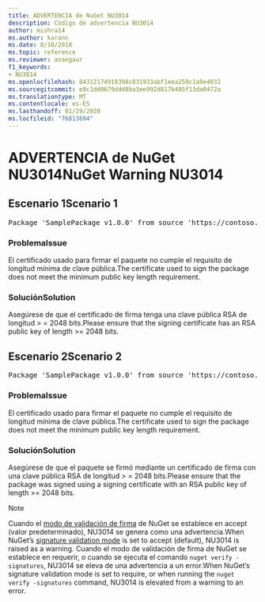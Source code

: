 ```yaml
---
title: ADVERTENCIA de NuGet NU3014
description: Código de advertencia NU3014
author: mishra14
ms.author: karann
ms.date: 8/16/2018
ms.topic: reference
ms.reviewer: anangaur
f1_keywords:
- NU3014
ms.openlocfilehash: 84312174918398c831933abf1eea259c1a9e4031
ms.sourcegitcommit: e9c1dd0679ddd8ba3ee992d817b405f13da0472a
ms.translationtype: MT
ms.contentlocale: es-ES
ms.lasthandoff: 01/29/2020
ms.locfileid: "76813694"
---
```

# <a name="nuget-warning-nu3014"></a><span data-ttu-id="6e686-103">ADVERTENCIA de NuGet NU3014</span><span class="sxs-lookup"><span data-stu-id="6e686-103">NuGet Warning NU3014</span></span>

## <a name="scenario-1"></a><span data-ttu-id="6e686-104">Escenario 1</span><span class="sxs-lookup"><span data-stu-id="6e686-104">Scenario 1</span></span>

<pre>Package 'SamplePackage v1.0.0' from source 'https://contoso.com/index.json': The signing certificate does not meet a minimum public key length requirement.</pre>

### <a name="issue"></a><span data-ttu-id="6e686-105">Problema</span><span class="sxs-lookup"><span data-stu-id="6e686-105">Issue</span></span>

<span data-ttu-id="6e686-106">El certificado usado para firmar el paquete no cumple el requisito de longitud mínima de clave pública.</span><span class="sxs-lookup"><span data-stu-id="6e686-106">The certificate used to sign the package does not meet the minimum public key length requirement.</span></span>


### <a name="solution"></a><span data-ttu-id="6e686-107">Solución</span><span class="sxs-lookup"><span data-stu-id="6e686-107">Solution</span></span>

<span data-ttu-id="6e686-108">Asegúrese de que el certificado de firma tenga una clave pública RSA de longitud > = 2048 bits.</span><span class="sxs-lookup"><span data-stu-id="6e686-108">Please ensure that the signing certificate has an RSA public key of length >= 2048 bits.</span></span>



## <a name="scenario-2"></a><span data-ttu-id="6e686-109">Escenario 2</span><span class="sxs-lookup"><span data-stu-id="6e686-109">Scenario 2</span></span>

<pre>Package 'SamplePackage v1.0.0' from source 'https://contoso.com/index.json': The primary signature's certificate does not meet a minimum public key length requirement.</pre>

### <a name="issue"></a><span data-ttu-id="6e686-110">Problema</span><span class="sxs-lookup"><span data-stu-id="6e686-110">Issue</span></span>

<span data-ttu-id="6e686-111">El certificado usado para firmar el paquete no cumple el requisito de longitud mínima de clave pública.</span><span class="sxs-lookup"><span data-stu-id="6e686-111">The certificate used to sign the package does not meet the minimum public key length requirement.</span></span>


### <a name="solution"></a><span data-ttu-id="6e686-112">Solución</span><span class="sxs-lookup"><span data-stu-id="6e686-112">Solution</span></span>

<span data-ttu-id="6e686-113">Asegúrese de que el paquete se firmó mediante un certificado de firma con una clave pública RSA de longitud > = 2048 bits.</span><span class="sxs-lookup"><span data-stu-id="6e686-113">Please ensure that the package was signed using a signing certificate with an RSA public key of length >= 2048 bits.</span></span>


> [!Note]
> <span data-ttu-id="6e686-114">Cuando el [modo de validación de firma](../../consume-packages/installing-signed-packages.md#configure-package-signature-requirements) de NuGet se establece en accept (valor predeterminado), NU3014 se genera como una advertencia.</span><span class="sxs-lookup"><span data-stu-id="6e686-114">When NuGet’s [signature validation mode](../../consume-packages/installing-signed-packages.md#configure-package-signature-requirements) is set to accept (default), NU3014 is raised as a warning.</span></span> <span data-ttu-id="6e686-115">Cuando el modo de validación de firma de NuGet se establece en requerir, o cuando se ejecuta el comando `nuget verify -signatures`, NU3014 se eleva de una advertencia a un error.</span><span class="sxs-lookup"><span data-stu-id="6e686-115">When NuGet’s signature validation mode is set to require, or when running the `nuget verify -signatures` command, NU3014 is elevated from a warning to an error.</span></span> 
